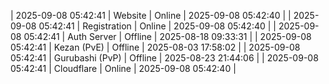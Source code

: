 | 2025-09-08 05:42:41 | Website | Online | 2025-09-08 05:42:40 |
| 2025-09-08 05:42:41 | Registration | Online | 2025-09-08 05:42:40 |
| 2025-09-08 05:42:41 | Auth Server | Offline | 2025-08-18 09:33:31 |
| 2025-09-08 05:42:41 | Kezan (PvE) | Offline | 2025-08-03 17:58:02 |
| 2025-09-08 05:42:41 | Gurubashi (PvP) | Offline | 2025-08-23 21:44:06 |
| 2025-09-08 05:42:41 | Cloudflare | Online | 2025-09-08 05:42:40 |
